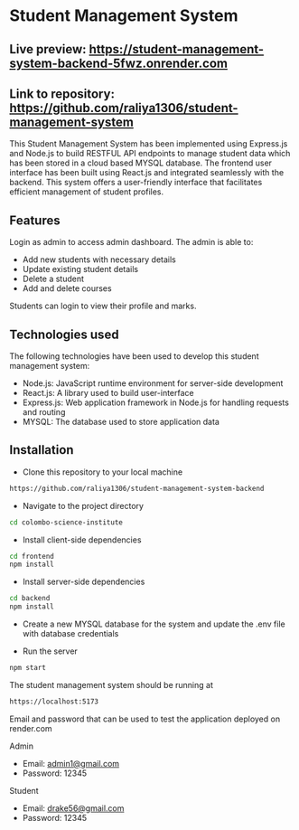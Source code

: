 # Student Management System
## Live preview: https://student-management-system-backend-5fwz.onrender.com
## Link to repository: https://github.com/raliya1306/student-management-system

This Student Management System has been implemented using Express.js and Node.js to build RESTFUL API endpoints to manage student data which has been stored in a cloud based MYSQL database. The frontend user interface has been built using React.js and integrated  seamlessly with the backend. This system offers a user-friendly interface that facilitates efficient management of student profiles.

## Features
Login as admin to access admin dashboard. The admin is able to:
- Add new students with necessary details
- Update existing student details
- Delete a student
- Add and delete courses

Students can login to view their profile and marks.

## Technologies used
The following technologies have been used to develop this student management system:
- Node.js: JavaScript runtime environment for server-side development
- React.js: A library used to build user-interface
- Express.js: Web application framework in Node.js for handling requests and routing
- MYSQL: The database used to store application data

## Installation
- Clone this repository to your local machine
```sh
https://github.com/raliya1306/student-management-system-backend
```

- Navigate to the project directory
```sh
cd colombo-science-institute
```

- Install client-side dependencies
```sh
cd frontend
npm install
```

- Install server-side dependencies
```sh
cd backend
npm install
```

- Create a new MYSQL database for the system and update the .env file with database credentials

- Run the server
```sh
npm start
```

The student management system should be running at
```sh
https://localhost:5173
```

Email and password that can be used to test the application deployed on render.com

Admin
- Email: admin1@gmail.com
- Password: 12345

Student
- Email: drake56@gmail.com
- Password: 12345